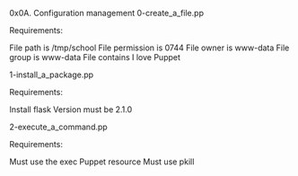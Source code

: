 0x0A. Configuration management
0-create_a_file.pp


Requirements:

File path is /tmp/school File permission is 0744 File owner is www-data File group is www-data File contains I love Puppet

1-install_a_package.pp


Requirements:

Install flask Version must be 2.1.0

2-execute_a_command.pp

Requirements:

Must use the exec Puppet resource Must use pkill

